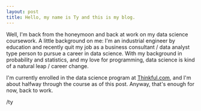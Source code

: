 ```yaml
---
layout: post
title: Hello, my name is Ty and this is my blog.
---
```


Well, I'm back from the honeymoon and back at work on my data science coursework. A little background on me: I'm an industrial engineer by education and recently quit my job as a business consultant / data analyst type person to pursue a career in data science. With my background in probability and statistics, and my love for programming, data science is kind of a natural leap / career change.

I'm currently enrolled in the data science program at <a href="https://thinkful.com" target="_blank">Thinkful.com</a>, and I'm about halfway through the course as of this post. Anyway, that's enough for now, back to work. 

/ty